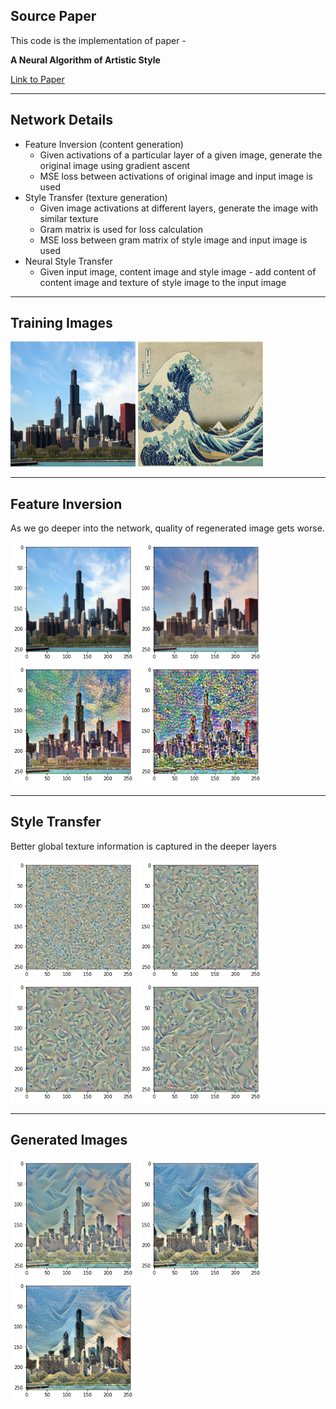 ## Source Paper

This code is the implementation of paper - 

**A Neural Algorithm of Artistic Style** 

[Link to Paper](https://arxiv.org/pdf/1508.06576.pdf)


--------
## Network Details

* Feature Inversion (content generation)
  * Given activations of a particular layer of a given image, generate the original image using gradient ascent
  * MSE loss between activations of original image and input image is used
* Style Transfer (texture generation)
  * Given image activations at different layers, generate the image with similar texture
  * Gram matrix is used for loss calculation
  * MSE loss between gram matrix of style image and input image is used
* Neural Style Transfer
  * Given input image, content image and style image - add content of content image and texture of style image to the input image

---------

## Training Images 

<p float="left">
  <img src="Images/inputs/chicago.jpg" width="200" height="200" />
  <img src="Images/inputs/wave.jpg" width="200" height="200"/> 
</p>



---------

## Feature Inversion

As we go deeper into the network, quality of regenerated image gets worse. 

<p float="left">
  <img src="Images/results/feature-1.png" width="200" />
  <img src="Images/results/feature-3.png" width="200" /> 
  <img src="Images/results/feature-5.png" width="200" />
  <img src="Images/results/feature-7.png" width="200" />
</p>



---------
## Style Transfer

Better global texture information is captured in the deeper layers 

<p float="left">
  <img src="Images/results/content-1.png" width="200" />
  <img src="Images/results/content-3.png" width="200" /> 
  <img src="Images/results/content-5.png" width="200" />
  <img src="Images/results/content-7.png" width="200" />
</p>

--------
## Generated Images


<p float="left">
  <img src="Images/results/out-1.png" width="200" />
  <img src="Images/results/out-3.png" width="200" /> 
  <img src="Images/results/out-5.png" width="200" />
</p>



